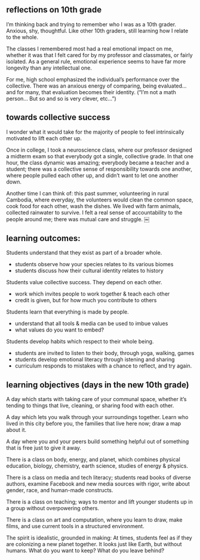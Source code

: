 ## reflections on 10th grade
I’m thinking back and trying to remember who I was as a 10th grader. Anxious, shy, thoughtful. Like other 10th graders, still learning how I relate to the whole. 

The classes I remembered most had a real emotional impact on me, whether it was that I felt cared for by my professor and classmates, or fairly isolated. As a general rule, emotional experience seems to have far more longevity than any intellectual one.

For me, high school emphasized the individual’s performance over the collective. There was an anxious energy of comparing, being evaluated… and for many, that evaluation becomes their identity. (“I’m not a math person… But so and so is very clever, etc…”)

[](https://github.com/kathymakes/teachingasart2018/blob/master/assignments/2_Curriculum/kathy_wu_2.jpg)


## towards collective success

I wonder what it would take for the majority of people to feel intrinsically motivated to lift each other up. 

Once in college, I took a neuroscience class, where our professor designed a midterm exam so that everybody got a single, collective grade.
In that one hour, the class dynamic was amazing; everybody became a teacher and a student; there was a collective sense of responsibility towards one another, where people pulled each other up, and didn’t want to let one another down.

Another time I can think of: this past summer, volunteering in rural Cambodia, where everyday, the volunteers would clean the common space, cook food for each other, wash the dishes. We lived with farm animals, collected rainwater to survive. I felt a real sense of accountability to the people around me; there was mutual care and struggle.
￼
[](https://github.com/kathymakes/teachingasart2018/blob/master/assignments/2_Curriculum/kathy_wu_1.jpg)

## learning outcomes:

Students understand that they exist as part of a broader whole.
* students observe how your species relates to its various biomes
* students discuss how their cultural identity relates to history

Students value collective success. They depend on each other.
* work which invites people to work together & teach each other
* credit is given, but for how much you contribute to others

Students learn that everything is made by people.
* understand that all tools & media can be used to imbue values
* what values do you want to embed?

Students develop habits which respect to their whole being.
* students are invited to listen to their body, through yoga, walking, games
* students develop emotional literacy through istening and sharing
* curriculum responds to mistakes with a chance to reflect, and try again.


## learning objectives (days in the new 10th grade)

A day which starts with taking care of your communal space, whether it’s tending to things that live, cleaning, or sharing food with each other.

A day which lets you walk through your surroundings together. Learn who lived in this city before you, the families that live here now;  draw a map about it.

A day where you and your peers build something helpful out of something that is free just to give it away.

There is a class on body, energy, and planet, which combines physical education, biology, chemistry, earth science, studies of energy & physics.

There is a class on media and tech literacy; students read books of diverse authors, examine Facebook and new media sources with rigor, write about gender, race, and human-made constructs.

There is a class on teaching; ways to mentor and lift younger students up in a group without overpowering others.

There is a class on art and computation, where you learn to draw, make films, and use current tools in a structured environment.

The spirit is idealistic, grounded in making:
At times, students feel as if they are colonizing a new planet together. It looks just like Earth, but without humans. What do you want to keep? What do you leave behind?



